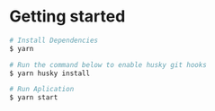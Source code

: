 # Getting started

```bash
# Install Dependencies
$ yarn

# Run the command below to enable husky git hooks
$ yarn husky install

# Run Aplication
$ yarn start
```
